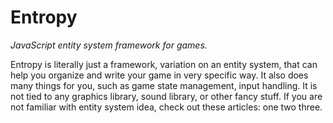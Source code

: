 Entropy
=======

_JavaScript entity system framework for games._

Entropy is literally just a framework, variation on an entity system, that can help you organize and write your game in very specific way. It also does many things for you, such as game state management, input handling. It is not tied to any graphics library, sound library, or other fancy stuff. If you are not familiar with entity system idea, check out these articles: one two three.